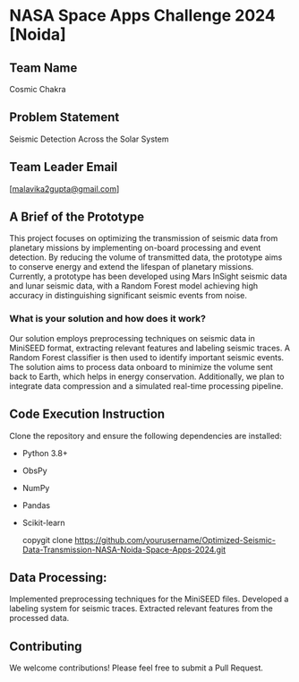 # NASA Space Apps Challenge 2024 [Noida]

## Team Name
Cosmic Chakra

## Problem Statement
Seismic Detection Across the Solar System

## Team Leader Email
[malavika2gupta@gmail.com]

## A Brief of the Prototype
This project focuses on optimizing the transmission of seismic data from planetary missions by implementing on-board processing and event detection. By reducing the volume of transmitted data, the prototype aims to conserve energy and extend the lifespan of planetary missions. Currently, a prototype has been developed using Mars InSight seismic data and lunar seismic data, with a Random Forest model achieving high accuracy in distinguishing significant seismic events from noise.

### What is your solution and how does it work?
Our solution employs preprocessing techniques on seismic data in MiniSEED format, extracting relevant features and labeling seismic traces. A Random Forest classifier is then used to identify important seismic events. The solution aims to process data onboard to minimize the volume sent back to Earth, which helps in energy conservation. Additionally, we plan to integrate data compression and a simulated real-time processing pipeline.

## Code Execution Instruction

Clone the repository and ensure the following dependencies are installed:

- Python 3.8+
- ObsPy
- NumPy
- Pandas
- Scikit-learn

  copygit clone https://github.com/yourusername/Optimized-Seismic-Data-Transmission-NASA-Noida-Space-Apps-2024.git

## Data Processing:

Implemented preprocessing techniques for the MiniSEED files.
Developed a labeling system for seismic traces.
Extracted relevant features from the processed data.


## Contributing
We welcome contributions! Please feel free to submit a Pull Request.
